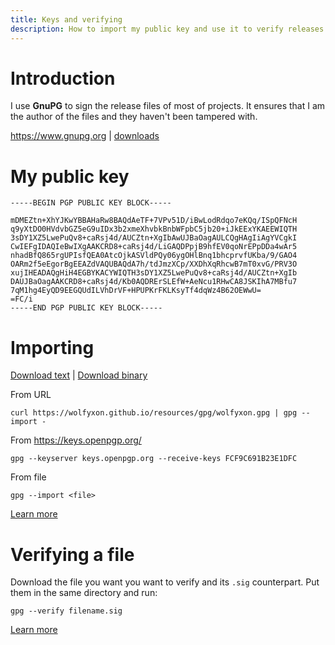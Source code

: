 ```yaml
---
title: Keys and verifying
description: How to import my public key and use it to verify releases
---
```


# Introduction
I use **GnuPG** to sign the release files of most of projects.
It ensures that I am the author of the files and they haven't been tampered with.

https://www.gnupg.org | [downloads](https://www.gnupg.org/download/index.html)


# My public key
```
-----BEGIN PGP PUBLIC KEY BLOCK-----

mDMEZtn+XhYJKwYBBAHaRw8BAQdAeTF+7VPv51D/iBwLodRdqo7eKQq/ISpQFNcH
q9yXtDO0HVdvbGZ5eG9uIDx3b2xmeXhvbkBnbWFpbC5jb20+iJkEExYKAEEWIQTH
3sDY1XZ5LwePuQv8+caRsj4d/AUCZtn+XgIbAwUJBaOagAULCQgHAgIiAgYVCgkI
CwIEFgIDAQIeBwIXgAAKCRD8+caRsj4d/LiGAQDPpjB9hfEV0qoNrEPpDDa4wAr5
nhadBfQ865rgUPIsfQEA0AtcOjkASVldPQy06ygOHlBnq1bhcprvfUKba/9/GAO4
OARm2f5eEgorBgEEAZdVAQUBAQdA7h/tdJmzXCp/XXDhXqRhcwB7mT0xvG/PRV3O
xujIHEADAQgHiH4EGBYKACYWIQTH3sDY1XZ5LwePuQv8+caRsj4d/AUCZtn+XgIb
DAUJBaOagAAKCRD8+caRsj4d/Kb0AQDRErSLEfW+AeNcu1RHwCA8JSKIhA7MBfu7
7qM1hg4EyQD9EEGQUdILVhDrVF+HPUPKrFKLKsyTf4dqWz4B62OEWwU=
=FC/i
-----END PGP PUBLIC KEY BLOCK-----
```

# Importing
[Download text](/resources/gpg/wolfyxon.txt) | [Download binary](/resources/gpg/wolfyxon.gpg)

From URL
```
curl https://wolfyxon.github.io/resources/gpg/wolfyxon.gpg | gpg --import -
```

From https://keys.openpgp.org/
```
gpg --keyserver keys.openpgp.org --receive-keys FCF9C691B23E1DFC
``` 

From file
```
gpg --import <file>
```

[Learn more](https://www.gnupg.org/gph/en/manual/x56.html)

# Verifying a file
Download the file you want you want to verify and its `.sig` counterpart. Put them in the same directory and run: 
```
gpg --verify filename.sig
```

[Learn more](https://www.gnupg.org/gph/en/manual/x135.html)
